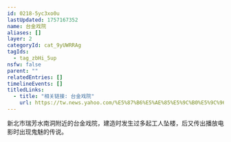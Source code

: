 ```yaml
---
id: 0218-5yc3xo0u
lastUpdated: 1757167352
name: 台金戏院
aliases: []
layer: 2
categoryId: cat_9yUWRRAg
tagIds:
  - tag_zbHi_5up
nsfw: false
parent: ""
relatedEntries: []
timelineEvents: []
titledLinks:
  - title: "相关链接: 台金戏院"
    url: https://tw.news.yahoo.com/%E5%87%B6%E5%AE%85%E5%9C%B0%E5%9C%96-%E7%91%9E%E8%8A%B3%E5%8F%B0%E9%87%91%E6%88%B2%E9%99%A2-%E8%8D%92%E5%BB%A230%E5%B9%B4%E9%99%B0%E6%A3%AE%E6%B0%9B%E5%9C%8D%E7%92%B0%E7%B9%9E-120000080.html
---
```


新北市瑞芳水南洞附近的台金戏院，建造时发生过多起工人坠楼，后又传出播放电影时出现鬼魅的传说。